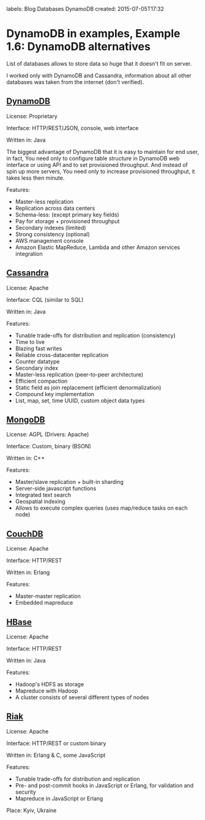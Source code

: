 labels: Blog
        Databases
        DynamoDB
created: 2015-07-05T17:32

# DynamoDB in examples, Example 1.6: DynamoDB alternatives

List of databases allows to store data so huge that it doesn't fit on server.

I worked only with DynamoDB and Cassandra, information about all other databases was taken from the internet (don't verified).

## [DynamoDB](http://aws.amazon.com/documentation/dynamodb/)

License: Proprietary

Interface: HTTP/REST/JSON, console, web interface

Written in: Java

The biggest advantage of DynamoDB that it is easy to maintain for end user, in fact, You need only to configure table structure in DynamoDB web interface or using API and to set provisioned throughput. And instead of spin up more servers, You need only to increase provisioned throughput, it takes less then minute.

Features:

- Master-less replication
- Replication across data centers
- Schema-less: (except primary key fields)
- Pay for storage + provisioned throughput
- Secondary indexes (limited)
- Strong consistency (optional)
- AWS management console
- Amazon Elastic MapReduce, Lambda and other Amazon services integration

## [Cassandra](http://cassandra.apache.org/)

License: Apache

Interface: CQL (similar to SQL)

Written in: Java

Features:

- Tunable trade-offs for distribution and replication (consistency)
- Time to live
- Blazing fast writes
- Reliable cross-datacenter replication
- Counter datatype
- Secondary index
- Master-less replication (peer-to-peer architecture)
- Efficient compaction
- Static field as join replacement (efficient denormalization)
- Compound key implementation
- List, map, set, time UUID, custom object data types

## [MongoDB](https://www.mongodb.org/)

License: AGPL (Drivers: Apache)

Interface: Custom, binary (BSON)

Written in: C++

Features:

- Master/slave replication + built-in sharding
- Server-side javascript functions
- Integrated text search
- Geospatial indexing
- Allows to execute complex queries (uses map/reduce tasks on each node)

## [CouchDB](http://couchdb.apache.org/)

License: Apache

Interface: HTTP/REST

Written in: Erlang

Features:

- Master-master replication
- Embedded mapreduce

## [HBase](http://hbase.apache.org/)

License: Apache

Interface: HTTP/REST

Written in: Java

Features:

- Hadoop's HDFS as storage
- Mapreduce with Hadoop
- A cluster consists of several different types of nodes

## [Riak](http://docs.basho.com/riak/latest/)

License: Apache

Interface: HTTP/REST or custom binary

Written in: Erlang & C, some JavaScript 

Features:

- Tunable trade-offs for distribution and replication
- Pre- and post-commit hooks in JavaScript or Erlang, for validation and security
- Mapreduce in JavaScript or Erlang

Place: Kyiv, Ukraine

